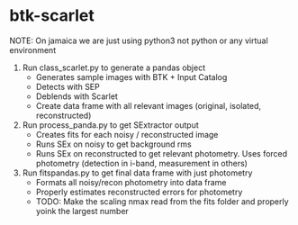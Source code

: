 # btk-scarlet
NOTE: On jamaica we are just using python3 not python or any virtual environment

1. Run class_scarlet.py to generate a pandas object
	- Generates sample images with BTK + Input Catalog
	- Detects with SEP
	- Deblends with Scarlet
	- Create data frame with all relevant images (original, isolated, reconstructed)
2. Run process_panda.py to get SExtractor output
	- Creates fits for each noisy / reconstructed image
	- Runs SEx on noisy to get background rms
	- Runs SEx on reconstructed to get relevant photometry. Uses forced photometry (detection in i-band, measurement in others)
3. Run fitspandas.py to get final data frame with just photometry
	- Formats all noisy/recon photometry into data frame
	- Properly estimates reconstructed errors for photometry
	- TODO: Make the scaling nmax read from the fits folder and properly yoink the largest number
 

